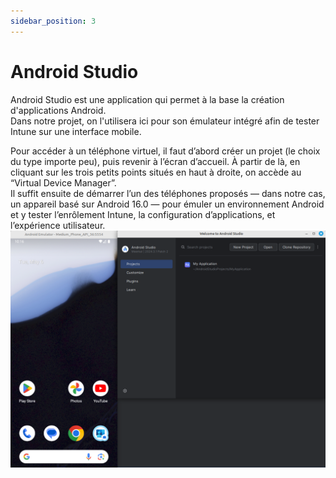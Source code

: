 ```yaml
---
sidebar_position: 3
---
```


# Android Studio

Android Studio est une application qui permet à la base la création d'applications Android.  
Dans notre projet, on l'utilisera ici pour son émulateur intégré afin de tester Intune sur une interface mobile.

Pour accéder à un téléphone virtuel, il faut d’abord créer un projet (le choix du type importe peu), puis revenir à l’écran d’accueil. À partir de là, en cliquant sur les trois petits points situés en haut à droite, on accède au “Virtual Device Manager”.  
Il suffit ensuite de démarrer l’un des téléphones proposés — dans notre cas, un appareil basé sur Android 16.0 — pour émuler un environnement Android et y tester l’enrôlement Intune, la configuration d’applications, et  l’expérience utilisateur.  
![](/img/android.png)

